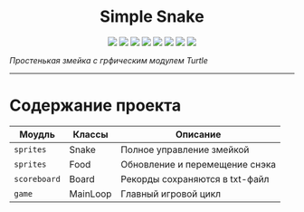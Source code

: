 
<h1 align="center">Simple Snake</h1>

<p align="center">

<img src="https://img.shields.io/badge/made%20on-python-blue" >

<img src="https://img.shields.io/badge/with-turtle-brightgreen">

<img src="https://img.shields.io/github/license/jonotyan/Simple-Snake">

<img src="https://img.shields.io/badge/%20-%20-white" >

<img src="https://img.shields.io/github/stars/jonotyan/Simple-Snake">

<img src="https://img.shields.io/badge/%20more%20guides-here-informational">

<img src="https://img.shields.io/badge/you%20can-share%20%F0%9F%91%89-important">

<img src="Twitter badge	https://img.shields.io/twitter/url?url=https%3A%2F%2Fgithub.com%2Fjonotyan%2FSimple-Snake">
</p>

_Простенькая змейка с грфическим модулем Turtle_

---

# Содержание проекта

| Моудль       | Классы   | Описание                       |
| ------------ | -------- | -------------------------------|
| `sprites`    | Snake    | Полное управление змейкой      |
| `sprites`    | Food     | Обновление и перемещение снэка |
| `scoreboard` | Board    | Рекорды сохраняются в txt-файл |
| `game      ` | MainLoop | Главный игровой цикл           |

